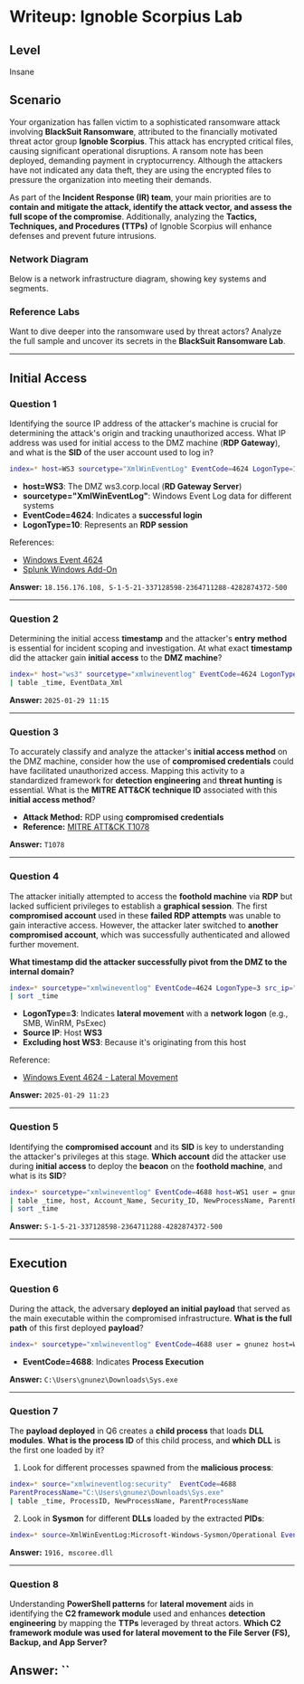 # **Writeup: Ignoble Scorpius Lab**

## **Level**
Insane

## **Scenario**

Your organization has fallen victim to a sophisticated ransomware attack involving **BlackSuit Ransomware**, attributed to the financially motivated threat actor group **Ignoble Scorpius**. This attack has encrypted critical files, causing significant operational disruptions. A ransom note has been deployed, demanding payment in cryptocurrency. Although the attackers have not indicated any data theft, they are using the encrypted files to pressure the organization into meeting their demands.

As part of the **Incident Response (IR) team**, your main priorities are to **contain and mitigate the attack, identify the attack vector, and assess the full scope of the compromise**. Additionally, analyzing the **Tactics, Techniques, and Procedures (TTPs)** of Ignoble Scorpius will enhance defenses and prevent future intrusions.

### **Network Diagram**
Below is a network infrastructure diagram, showing key systems and segments.

### **Reference Labs**
Want to dive deeper into the ransomware used by threat actors? Analyze the full sample and uncover its secrets in the **BlackSuit Ransomware Lab**.

---
## **Initial Access**

### **Question 1**
Identifying the source IP address of the attacker's machine is crucial for determining the attack's origin and tracking unauthorized access. What IP address was used for initial access to the DMZ machine (**RDP Gateway**), and what is the **SID** of the user account used to log in?

```bash
index=* host=WS3 sourcetype="XmlWinEventLog" EventCode=4624 LogonType=10
```

- **host=WS3**: The DMZ ws3.corp.local (**RD Gateway Server**)
- **sourcetype="XmlWinEventLog"**: Windows Event Log data for different systems
- **EventCode=4624**: Indicates a **successful login**
- **LogonType=10**: Represents an **RDP session**

References:
- [Windows Event 4624](https://learn.microsoft.com/en-us/previous-versions/windows/it-pro/windows-10/security/threat-protection/auditing/event-4624)
- [Splunk Windows Add-On](https://docs.splunk.com/Documentation/WindowsAddOn/8.1.2/User/SourcetypesandCIMdatamodelinfo)

**Answer:** `18.156.176.108, S-1-5-21-337128598-2364711288-4282874372-500`

---
### **Question 2**
Determining the initial access **timestamp** and the attacker's **entry method** is essential for incident scoping and investigation. At what exact **timestamp** did the attacker gain **initial access** to the **DMZ machine**?

```bash
index=* host="ws3" sourcetype="xmlwineventlog" EventCode=4624 LogonType=10
| table _time, EventData_Xml
```

**Answer:** `2025-01-29 11:15`

---
### **Question 3**
To accurately classify and analyze the attacker's **initial access method** on the DMZ machine, consider how the use of **compromised credentials** could have facilitated unauthorized access. Mapping this activity to a standardized framework for **detection engineering** and **threat hunting** is essential. What is the **MITRE ATT&CK technique ID** associated with this **initial access method**?

- **Attack Method:** RDP using **compromised credentials**
- **Reference:** [MITRE ATT&CK T1078](https://attack.mitre.org/techniques/T1078/)

**Answer:** `T1078`

---
### **Question 4**
The attacker initially attempted to access the **foothold machine** via **RDP** but lacked sufficient privileges to establish a **graphical session**. The first **compromised account** used in these **failed RDP attempts** was unable to gain interactive access. However, the attacker later switched to **another compromised account**, which was successfully authenticated and allowed further movement.

**What timestamp did the attacker successfully pivot from the DMZ to the internal domain?**

```bash
index=* sourcetype="xmlwineventlog" EventCode=4624 LogonType=3 src_ip="10.10.3.254" host!=WS3
| sort _time
```

- **LogonType=3**: Indicates **lateral movement** with a **network logon** (e.g., SMB, WinRM, PsExec)
- **Source IP**: Host **WS3**
- **Excluding host WS3**: Because it's originating from this host

Reference:
- [Windows Event 4624 - Lateral Movement](https://www.ultimatewindowssecurity.com/securitylog/encyclopedia/event.aspx?eventid=4624)

**Answer:** `2025-01-29 11:23`

---
### **Question 5**
Identifying the **compromised account** and its **SID** is key to understanding the attacker's privileges at this stage. **Which account** did the attacker use during **initial access** to deploy the **beacon** on the **foothold machine**, and what is its **SID**?

```bash
index=* sourcetype="xmlwineventlog" EventCode=4688 host=WS1 user = gnunez
| table _time, host, Account_Name, Security_ID, NewProcessName, ParentProcessName, ProcessID
| sort _time
```

**Answer:** `S-1-5-21-337128598-2364711288-4282874372-500`

---
## **Execution**

### **Question 6**
During the attack, the adversary **deployed an initial payload** that served as the main executable within the compromised infrastructure. **What is the full path** of this first deployed **payload**?

```bash
index=* sourcetype="xmlwineventlog" EventCode=4688 user = gnunez host=WS1
```

- **EventCode=4688**: Indicates **Process Execution**

**Answer:** `C:\Users\gnunez\Downloads\Sys.exe`

---
### **Question 7**
The **payload deployed** in Q6 creates a **child process** that loads **DLL modules**. **What is the process ID** of this child process, and **which DLL** is the first one loaded by it?

1. Look for different processes spawned from the **malicious process**:

```bash
index=* source="xmlwineventlog:security"  EventCode=4688
ParentProcessName="C:\Users\gnunez\Downloads\Sys.exe"
| table _time, ProcessID, NewProcessName, ParentProcessName
```

2. Look in **Sysmon** for different **DLLs** loaded by the extracted **PIDs**:

```bash
index=* source=XmlWinEventLog:Microsoft-Windows-Sysmon/Operational EventCode=7 process_id=1916 | table _time, ProcessID, Image, ImageLoaded
```

**Answer:** `1916, mscoree.dll`

---
### **Question 8**
Understanding **PowerShell patterns** for **lateral movement** aids in identifying the **C2 framework module** used and enhances **detection engineering** by mapping the **TTPs** leveraged by threat actors. **Which C2 framework module was used for lateral movement to the File Server (FS), Backup, and App Server?**

**Answer:** ``
---

